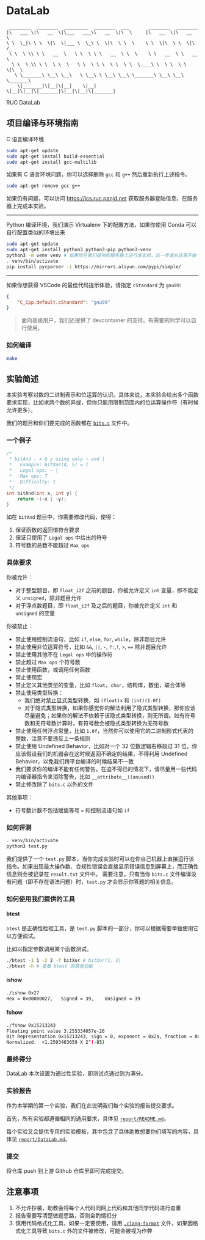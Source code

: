 # DataLab

```
 ________  ________  _________  ________  ___       ________  ________     
|\   ___ \|\   __  \|\___   ___\\   __  \|\  \     |\   __  \|\   __  \    
\ \  \_|\ \ \  \|\  \|___ \  \_\ \  \|\  \ \  \    \ \  \|\  \ \  \|\ /_   
 \ \  \ \\ \ \   __  \   \ \  \ \ \   __  \ \  \    \ \   __  \ \   __  \  
  \ \  \_\\ \ \  \ \  \   \ \  \ \ \  \ \  \ \  \____\ \  \ \  \ \  \|\  \ 
   \ \_______\ \__\ \__\   \ \__\ \ \__\ \__\ \_______\ \__\ \__\ \_______\
    \|_______|\|__|\|__|    \|__|  \|__|\|__|\|_______|\|__|\|__|\|_______|
```

RUC DataLab

## 项目编译与环境指南

C 语言编译环境

```bash
sudo apt-get update
sudo apt-get install build-essential
sudo apt-get install gcc-multilib
```

如果有 C 语言环境问题，你可以选择删除 `gcc` 和 `g++` 然后重新执行上述指令。

```bash
sudo apt-get remove gcc g++
```

如果仍有问题，可以访问 https://ics.ruc.panjd.net 获取服务器登陆信息，在服务器上完成本实验。

--------

Python 编译环境，我们演示 Virtualenv 下的配置方法，如果你使用 Conda 可以自行配置类似的环境出来

```bash
sudo apt-get update
sudo apt-get install python3 python3-pip python3-venv
python3 -m venv venv # 如果你在我们提供的服务器上进行本实验，这一步请从这里开始
. venv/bin/activate
pip install pycparser -i https://mirrors.aliyun.com/pypi/simple/
```

--------

如果你想获得 VSCode 的最佳代码提示体验，请指定 `cStandard` 为 `gnu99`:

```json
{
    "C_Cpp.default.cStandard": "gnu99"
}
```

> 面向高级用户，我们还提供了 devcontainer 的支持。有需要的同学可以自行使用。

### 如何编译

```bash
make
```

## 实验简述

本实验考察对数的二进制表示和位运算的认识。具体来说，本实验会给出多个函数要求实现，比如求两个数的异或，但你只能用限制范围内的位运算操作符（有时候允许更多）。

我们的题目和你们要完成的函数都在 [`bits.c`](./bits.c) 文件中。

### 一个例子

```c
/* 
 * bitAnd - x & y using only ~ and |
 *   Example: bitXor(4, 5) = 1
 *   Legal ops: ~ |
 *   Max ops: 7
 *   Difficulty: 1
 */
int bitAnd(int x, int y) {
    return ~(~x | ~y);
}
```

如在 `bitAnd` 题目中，你需要修改代码，使得：

1. 保证函数的返回值符合要求
2. 保证只使用了 `Legal ops` 中给出的符号
3. 符号数的总数不能超过 `Max ops`

### 具体要求

你被允许：

- 对于整型题目，即 `float_i2f` 之前的题目，你被允许定义 `int` 变量，即不能定义 `unsigned`，除非题目允许
- 对于浮点数题目，即 `float_i2f` 及之后的题目，你被允许定义 `int` 和 `unsigned` 的变量

你被禁止：

- 禁止使用控制流语句，比如 `if`, `else`, `for`, `while`，除非题目允许
- 禁止使用非位运算符号，比如 `&&`, `||`, `-`, `?:`,`!`, `>`, `==` 除非题目允许
- 禁止使用其他不在 `Legal ops` 中的操作符
- 禁止超过 `Max ops` 个符号数
- 禁止使用函数，或调用任何函数
- 禁止使用宏
- 禁止定义其他类型的变量，比如 `float`，`char`，结构体，数组，联合体等
- 禁止使用类型转换：
    - 我们绝对禁止显式类型转换，如 `(float)x` 和 `(int)(1.0f)`
    - 对于隐式类型转换，如果你感觉你的解法利用了隐式类型转换，那你应该尽量避免；如果你的解法不依赖于该隐式类型转换，则无所谓。如有符号数和无符号数计算时，有符号数会被隐式类型转换为无符号数
- 禁止使用任何浮点常量，比如 `1.0f`，当然你可以使用它的二进制形式代表的整数，注意不要违反上一条规则
- 禁止使用 Undefined Behavior，比如对一个 32 位数逻辑右移超过 31 位，你应该假设我们的机器会在这时候返回不确定的结果，不得利用 Undefined Behavior，以免我们跨平台编译的时候结果不一致
- 我们要求你的编译不能有任何警告，在迫不得已的情况下，请尽量用一些代码内编译器指令来消除警告，比如 `__attribute__((unused))`
- 禁止修改除了 `bits.c` 以外的文件

其他事项：

- 符号数计数不包括赋值等号 `=` 和控制流语句如 `if`

### 如何评测

```bash
. venv/bin/activate
python3 test.py
```

我们提供了一个 `test.py` 脚本，当你完成实验时可以在你自己机器上直接运行该指令。如果出现最大操作数、合规性错误会直接显示错误信息到屏幕上，而正确性信息则会被记录在 `result.txt` 文件中。
需要注意，只有当你 `bits.c` 文件编译没有问题（即不存在语法问题）时，`test.py` 才会显示你答题的相关信息。

### 如何使用我们提供的工具

#### btest

`btest` 是正确性检验工具，是 `test.py` 脚本的一部分，你可以根据需要单独使用它以方便调试。

比如以指定参数调用某个函数测试。

```bash
./btest -1 1 -2 2 -f bitXor # bitXor(1, 2)
./btest -h # 查看 btest 的其他功能
```

#### ishow

```bash
./ishow 0x27
Hex = 0x00000027,	Signed = 39,	Unsigned = 39
```

#### fshow

```bash
./fshow 0x15213243
Floating point value 3.255334057e-26
Bit Representation 0x15213243, sign = 0, exponent = 0x2a, fraction = 0x213243
Normalized.  +1.2593463659 X 2^(-85)
```

### 最终得分

DataLab 本次设置为通过性实验，即测试点通过则为满分。

### 实验报告

作为本学期的第一个实验，我们在此说明我们每个实验的报告提交要求。

首先，所有实验都遵循相同的通用要求，具体见 [`report/README.md`](report/README.md)。

每个实验又会提供专用的实验模板，其中包含了具体助教想要你们填写的内容，具体见 [`report/DataLab.md`](report/report.md)。

### 提交

将仓库 push 到上游 Github 仓库里即可完成提交。

## 注意事项

1. 不允许抄袭，助教会将每个人代码同网上代码和其他同学代码进行查重
2. 报告需要写清楚做题思路，否则会酌情扣分
3. 慎用代码格式化工具，如果一定要使用，请用 [`.clang-format`](./.clang-format) 文件，如果因格式化工具导致 `bits.c` 外的文件被修改，可能会被视为作弊
